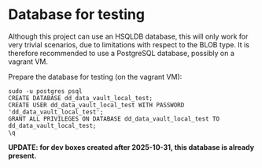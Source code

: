 Database for testing
====================

Although this project can use an HSQLDB database, this will only work for very trivial scenarios, due to limitations with respect to the BLOB type. It is
therefore recommended to use a PostgreSQL database, possibly on a vagrant VM.

Prepare the database for testing (on the vagrant VM):

```
sudo -u postgres psql
CREATE DATABASE dd_data_vault_local_test;
CREATE USER dd_data_vault_local_test WITH PASSWORD 'dd_data_vault_local_test';
GRANT ALL PRIVILEGES ON DATABASE dd_data_vault_local_test TO dd_data_vault_local_test;
\q
```

**UPDATE: for dev boxes created after 2025-10-31, this database is already present.**
